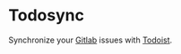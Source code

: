 # Todosync

Synchronize your [Gitlab](https://gitlab.com) issues with [Todoist](https://todoist.com).